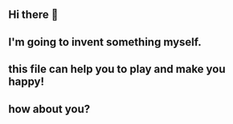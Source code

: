 ## Hi there 👋
## I'm going to invent something myself.
## this file can help you to play and make you happy!
## how about you?
